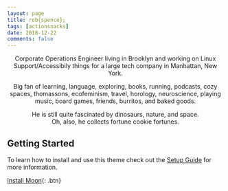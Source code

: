 ```yaml
---
layout: page
title: rob{spence};
tags: [actionsnacks]
date: 2018-12-22
comments: false
---
```

    
<center><p>Corporate Operations Engineer living in Brooklyn and working on Linux Support/Accessibily things for a large tech company in Manhattan, New York.</p> 

<p>Big fan of learning, language, exploring, books, running, podcasts, cozy spaces, thomassons, ecofeminism, travel, horology, neuroscience, playing music, board games, friends, burritos, and baked goods.</p>

<p>He is still quite fascinated by dinosaurs, nature, and space.
<br>Oh, also, he collects fortune cookie fortunes.</p></center>

## Getting Started

To learn how to install and use this theme check out the [Setup Guide](http://taylantatli.me/Moon/moon-theme/) for more information.
      
[Install Moon](https://github.com/TaylanTatli/Moon){: .btn}
